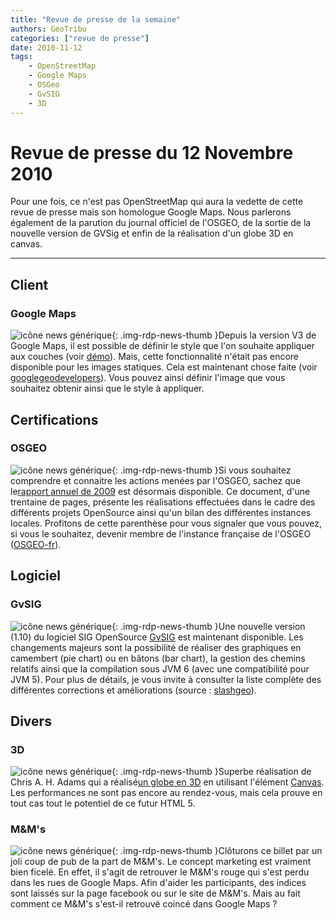 ```yaml
---
title: "Revue de presse de la semaine"
authors: GeoTribu
categories: ["revue de presse"]
date: 2010-11-12
tags:
    - OpenStreetMap
    - Google Maps
    - OSGeo
    - GvSIG
    - 3D
---
```


# Revue de presse du 12 Novembre 2010

Pour une fois, ce n'est pas OpenStreetMap qui aura la vedette de cette revue de presse mais son homologue Google Maps. Nous parlerons également de la parution du journal officiel de l'OSGEO, de la sortie de la nouvelle version de GVSig et enfin de la réalisation d'un globe 3D en canvas.

----

## Client

### Google Maps

![icône news générique](https://cdn.geotribu.fr/img/internal/icons-rdp-news/news.png "News Geotribu"){: .img-rdp-news-thumb }Depuis la version V3 de Google Maps, il est possible de définir le style que l'on souhaite appliquer aux couches (voir [démo](http://gmaps-samples-v3.googlecode.com/svn/trunk/styledmaps/wizard/index.html)). Mais, cette fonctionnalité n'était pas encore disponible pour les images statiques. Cela est maintenant chose faite (voir [googlegeodevelopers](http://googlegeodevelopers.blogspot.com/2010/11/styled-static-maps-launches.html)). Vous pouvez ainsi définir l'image que vous souhaitez obtenir ainsi que le style à appliquer.

## Certifications

### OSGEO

![icône news générique](https://cdn.geotribu.fr/img/internal/icons-rdp-news/news.png "News Geotribu"){: .img-rdp-news-thumb }Si vous souhaitez comprendre et connaitre les actions menées par l'OSGEO, sachez que le[rapport annuel de 2009](http://www.osgeo.org/news/2010/2009-annual-report-available) est désormais disponible. Ce document, d'une trentaine de pages, présente les réalisations effectuées dans le cadre des différents projets OpenSource ainsi qu'un bilan des différentes instances locales. Profitons de cette parenthèse pour vous signaler que vous pouvez, si vous le souhaitez, devenir membre de l'instance française de l'OSGEO ([OSGEO-fr](http://wiki.osgeo.org/wiki/Francophone_OSGeo_Chapter)).

## Logiciel

### GvSIG

![icône news générique](https://cdn.geotribu.fr/img/internal/icons-rdp-news/news.png "News Geotribu"){: .img-rdp-news-thumb }Une nouvelle version (1.10) du logiciel SIG OpenSource [GvSIG](http://www.gvsig.org/web/) est maintenant disponible. Les changements majeurs sont la possibilité de réaliser des graphiques en camembert (pie chart) ou en bâtons (bar chart), la gestion des chemins relatifs ainsi que la compilation sous JVM 6 (avec une compatibilité pour JVM 5). Pour plus de détails, je vous invite à consulter la liste complète des différentes corrections et améliorations (source : [slashgeo](http://slashgeo.org/2010/11/03/New-final-version-gvSIG-available-gvSIG-110)).

## Divers

### 3D

![icône news générique](https://cdn.geotribu.fr/img/internal/icons-rdp-news/news.png "News Geotribu"){: .img-rdp-news-thumb }Superbe réalisation de Chris A. H. Adams qui a réalisé[un globe en 3D](http://cs.smu.ca/~c_adams1/3DEarth3/) en utilisant l'élément [Canvas](https://fr.wikipedia.org/wiki/Canvas_%28HTML%29). Les performances ne sont pas encore au rendez-vous, mais cela prouve en tout cas tout le potentiel de ce futur HTML 5.

### M&M's

![icône news générique](https://cdn.geotribu.fr/img/internal/icons-rdp-news/news.png "News Geotribu"){: .img-rdp-news-thumb }Clôturons ce billet par un joli coup de pub de la part de M&M's. Le concept marketing est vraiment bien ficelé. En effet, il s'agit de retrouver le M&M's rouge qui s'est perdu dans les rues de Google Maps. Afin d'aider les participants, des indices sont laissés sur la page facebook ou sur le site de M&M's. Mais au fait comment ce M&M's s'est-il retrouvé coincé dans Google Maps ?
